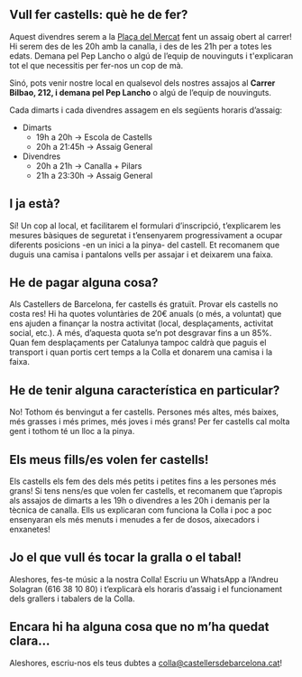 ## Vull fer castells: què he de fer?

Aquest divendres serem a la [Plaça del Mercat](https://www.google.com/maps/place/Pla%C3%A7a+del+Mercat,+24,+08018+Barcelona/@41.4079526,2.1864001,17z/data=!3m1!4b1!4m6!3m5!1s0x12a4a32680caa5a3:0x3d619029d095c39e!8m2!3d41.4079486!4d2.188975!16s%2Fg%2F11c5ntgx8s?entry=ttu) fent un assaig obert al carrer! Hi serem des de les 20h amb la canalla, i des de les 21h per a totes les edats. Demana pel Pep Lancho o algú de l’equip de nouvinguts i t'explicaran tot el que necessitis per fer-nos un cop de mà.

Sinó, pots venir nostre local en qualsevol dels nostres assajos al **Carrer Bilbao, 212, i demana pel Pep Lancho** o algú de l’equip de nouvinguts.

Cada dimarts i cada divendres assagem en els següents horaris d’assaig:

- Dimarts
    - 19h a 20h → Escola de Castells
    - 20h a 21:45h → Assaig General
- Divendres
    - 20h a 21h → Canalla + Pilars
    - 21h a 23:30h → Assaig General

## I ja està?

Sí! Un cop al local, et facilitarem el formulari d’inscripció, t’explicarem les mesures bàsiques de seguretat i t’ensenyarem progressivament a ocupar diferents posicions -en un inici a la pinya- del castell. Et recomanem que duguis una camisa i pantalons vells per assajar i et deixarem una faixa.

## He de pagar alguna cosa?

Als Castellers de Barcelona, fer castells és gratuït. Provar els castells no costa res! Hi ha quotes voluntàries de 20€ anuals (o més, a voluntat) que ens ajuden a finançar la nostra activitat (local, desplaçaments, activitat social, etc.). A més, d’aquesta quota se’n pot desgravar fins a un 85%. Quan fem desplaçaments per Catalunya tampoc caldrà que paguis el transport i quan portis cert temps a la Colla et donarem una camisa i la faixa. 

## He de tenir alguna característica en particular?

No! Tothom és benvingut a fer castells. Persones més altes, més baixes, més grasses i més primes, més joves i més grans! Per fer castells cal molta gent i tothom té un lloc a la pinya.

## Els meus fills/es volen fer castells!

Els castells els fem des dels més petits i petites fins a les persones més grans! Si tens nens/es que volen fer castells, et recomanem que t’apropis als assajos de dimarts a les 19h o divendres a les 20h i demanis per la tècnica de canalla. Ells us explicaran com funciona la Colla i poc a poc ensenyaran els més menuts i menudes a fer de dosos, aixecadors i enxanetes!

## Jo el que vull és tocar la gralla o el tabal!

Aleshores, fes-te músic a la nostra Colla! Escriu un WhatsApp a l’Andreu Solagran (616 38 10 80) i t’explicarà els horaris d’assaig i el funcionament dels grallers i tabalers de la Colla.

## Encara hi ha alguna cosa que no m’ha quedat clara…

Aleshores, escriu-nos els teus dubtes a [colla@castellersdebarcelona.cat](colla@castellersdebarcelona.cat)!